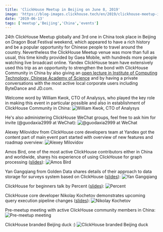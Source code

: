 ```yaml
---
title: 'ClickHouse Meetup in Beijing on June 8, 2019'
image: 'https://blog-images.clickhouse.tech/en/2019/clickhouse-meetup-in-beijing-on-june-8-2019/main.jpg'
date: '2019-06-13'
tags: ['meetup','Beijing','China','events']
---
```


24th ClickHouse Meetup globally and 3rd one in China took place in Beijing on Dragon Boat Festival weekend, which appeared to have a rich history and be a popular opportunity for Chinese people to travel around the country. Nevertheless the ClickHouse Meetup venue was more than full as usual, this time kindly provided by Gaea Mobile, with hundreds more people watching live broadcast online. Yandex ClickHouse team have extensively used this trip as an opportunity to strengthen the bond with ClickHouse Community in China by also giving an [open lecture in  Institute of Computing Technology, Chinese Academy of Science](clickhouse-lecture-at-institute-of-computing-technology-chinese-academy-of-science-on-june-11-2019.md) and by having a private conversations with the most active local corporate users including ByteDance and JD.com.

Welcome word by William Kwok, CTO of Analysys, who played the key role in making this event in particular possible and also in establishment of ClickHouse Community in China:
![William Kwok, CTO of Analysys](https://avatars.mds.yandex.net/get-yablogs/41243/file_1560511807811/orig)

He's also administering ClickHouse WeChat groups, feel free to ask him for invite (@guodaxia2999 at WeChat):
![@guodaxia2999 at WeChat](https://avatars.mds.yandex.net/get-yablogs/41243/file_1560512031676/orig)

Alexey Milovidov from ClickHouse core developers team at Yandex got the content part of main event part started with overview of new features and roadmap overview:
![Alexey Milovidov](https://avatars.mds.yandex.net/get-yablogs/61002/file_1560511124412/orig)

Amos Bird, one of the most active ClickHouse contributors either in China and worldwide, shares his experience of using ClickHouse for graph processing ([slides](https://github.com/ClickHouse/clickhouse-presentations/raw/master/meetup24/2.%20SQLGraph%20--%20When%20ClickHouse%20marries%20graph%20processing%20Amoisbird.pdf)):
![Amos Bird](https://avatars.mds.yandex.net/get-yablogs/39006/file_1560512106899/orig)

Yan Gangqiang from Golden Data shares details of their approach to data storage for surveys system based on ClickHouse ([slides](https://presentations.clickhouse.tech/meetup24/3.%20金数据数据架构调整方案Public.pdf)):
![Yan Gangqiang](https://avatars.mds.yandex.net/get-yablogs/51163/file_1560512254349/orig)

ClickHouse for beginners talk by Percent ([slides](https://presentations.clickhouse.tech/meetup24/4.%20ClickHouse万亿数据双中心的设计与实践%20.pdf)):
![Percent](https://avatars.mds.yandex.net/get-yablogs/61002/file_1560516969951/orig)

ClickHouse core developer Nikolay Kochetov demonstrates upcoming query execution pipeline changes ([slides](https://presentations.clickhouse.tech/meetup24/5.%20Clickhouse%20query%20execution%20pipeline%20changes/)):
![Nikolay Kochetov](https://avatars.mds.yandex.net/get-yablogs/28577/file_1560517030229/orig)

Pre-meetup meeting with active ClickHouse community members in China:
![Pre-meetup meeting](https://avatars.mds.yandex.net/get-yablogs/61002/file_1560517168102/orig)

ClickHouse branded Beijing duck :)
![ClickHouse branded Beijing duck](https://avatars.mds.yandex.net/get-yablogs/28577/file_1560517219599/orig)
